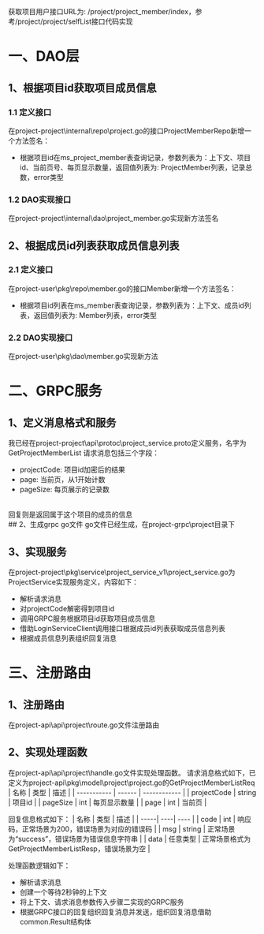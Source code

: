 获取项目用户接口URL为: /project/project_member/index，参考/project/project/selfList接口代码实现

# 一、DAO层
## 1、根据项目id获取项目成员信息
### 1.1 定义接口
在project-project\internal\repo\project.go的接口ProjectMemberRepo新增一个方法签名：
- 根据项目id在ms_project_member表查询记录，参数列表为：上下文、项目id、当前页号、每页显示数量，返回值列表为: ProjectMember列表，记录总数，error类型

### 1.2 DAO实现接口
在project-project\internal\dao\project_member.go实现新方法签名

## 2、根据成员id列表获取成员信息列表
### 2.1 定义接口
在project-user\pkg\repo\member.go的接口Member新增一个方法签名：
- 根据项目id列表在ms_member表查询记录，参数列表为：上下文、成员id列表，返回值列表为: Member列表，error类型

### 2.2 DAO实现接口
在project-user\pkg\dao\member.go实现新方法

# 二、GRPC服务
## 1、定义消息格式和服务
我已经在project-project\api\protoc\project_service.proto定义服务，名字为GetProjectMemberList
请求消息包括三个字段：
- projectCode: 项目id加密后的结果
- page: 当前页，从1开始计数
- pageSize: 每页展示的记录数
<br/>
回复则是返回属于这个项目的成员的信息
<br/>
## 2、生成grpc go文件
go文件已经生成，在project-grpc\project目录下

## 3、实现服务
在project-project\pkg\service\project_service_v1\project_service.go为ProjectService实现服务定义，内容如下：
- 解析请求消息
- 对projectCode解密得到项目id
- 调用GRPC服务根据项目id获取项目成员信息
- 借助LoginServiceClient调用接口根据成员id列表获取成员信息列表
- 根据成员信息列表组织回复消息

# 三、注册路由
## 1、注册路由
在project-api\api\project\route.go文件注册路由

## 2、实现处理函数
在project-api\api\project\handle.go文件实现处理函数。
请求消息格式如下，已定义为project-api\pkg\model\project\project.go的GetProjectMemberListReq
| 名称 | 类型  | 描述 |
| ----------- | ------ | ------------ |
| projectCode | string | 项目id       |
| pageSize    | int    | 每页显示数量 |
| page        | int    | 当前页       |

回复信息格式如下：
| 名称 | 类型 | 描述 |
| -----| ----| ---- |
| code | int | 响应码，正常场景为200，错误场景为对应的错误码 |
| msg | string  | 正常场景为“success”，错误场景为错误信息字符串 |
| data | 任意类型 | 正常场景格式为GetProjectMemberListResp，错误场景为空 |

处理函数逻辑如下：
- 解析请求消息
- 创建一个等待2秒钟的上下文
- 将上下文、请求消息参数传入步骤二实现的GRPC服务
- 根据GRPC接口的回复组织回复消息并发送，组织回复消息借助common.Result结构体




